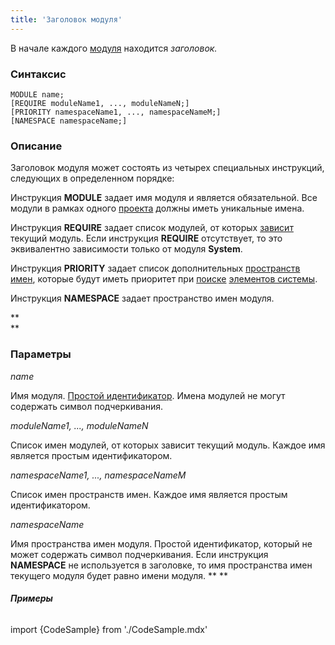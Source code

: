 ```yaml
---
title: 'Заголовок модуля'
---
```


В начале каждого [модуля](Модули.md) находится *заголовок.*

### Синтаксис

    MODULE name;
    [REQUIRE moduleName1, ..., moduleNameN;]
    [PRIORITY namespaceName1, ..., namespaceNameM;]
    [NAMESPACE namespaceName;]

### Описание

Заголовок модуля может состоять из четырех специальных инструкций, следующих в определенном порядке:

Инструкция **MODULE** задает имя модуля и является обязательной. Все модули в рамках одного [проекта](Проекты.md) должны иметь уникальные имена.

Инструкция **REQUIRE** задает список модулей, от которых [зависит](Модули.md#зависимости-между-модулями) текущий модуль. Если инструкция **REQUIRE** отсутствует, то это эквивалентно зависимости только от модуля **System**.

Инструкция **PRIORITY** задает список дополнительных [пространств имен](Именование.md#пространства-имен), которые будут иметь приоритет при [поиске](Поиск.md) [элементов системы](Идентификация_элементов.md).

Инструкция **NAMESPACE** задает пространство имен модуля.  

**  
**

### Параметры

*name*

Имя модуля. [Простой идентификатор](Идентификаторы.md#id-broken). Имена модулей не могут содержать символ подчеркивания.

*moduleName1, ..., moduleNameN*

Список имен модулей, от которых зависит текущий модуль. Каждое имя является простым идентификатором. 

*namespaceName1, ..., namespaceNameM*

Список имен пространств имен. Каждое имя является простым идентификатором. 

*namespaceName*

Имя пространства имен модуля. Простой идентификатор, который не может содержать символ подчеркивания. Если инструкция **NAMESPACE** не используется в заголовке, то имя пространства имен текущего модуля будет равно имени модуля. ** **

###### **Примеры**

import {CodeSample} from './CodeSample.mdx'

<CodeSample url="https://documentation.lsfusion.org/sample?file=ModuleSample"/>
